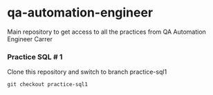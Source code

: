 # qa-automation-engineer
Main repository to get access to all the practices from QA Automation Engineer Carrer 



### **Practice SQL # 1**
Clone this repository and switch to branch practice-sql1
~~~~
git checkout practice-sql1 
~~~~

